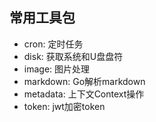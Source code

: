 ## 常用工具包

* cron: 定时任务
* disk: 获取系统和U盘盘符
* image: 图片处理
* markdown: Go解析markdown
* metadata: 上下文Context操作
* token: jwt加密token